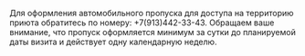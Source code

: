 Для оформления автомобильного пропуска для доступа на территорию приюта обратитесь по номеру: +7(913)442-33-43.
Обращаем ваше внимание, что пропуск оформляется минимум за сутки до планируемой даты визита и действует одну календарную неделю.